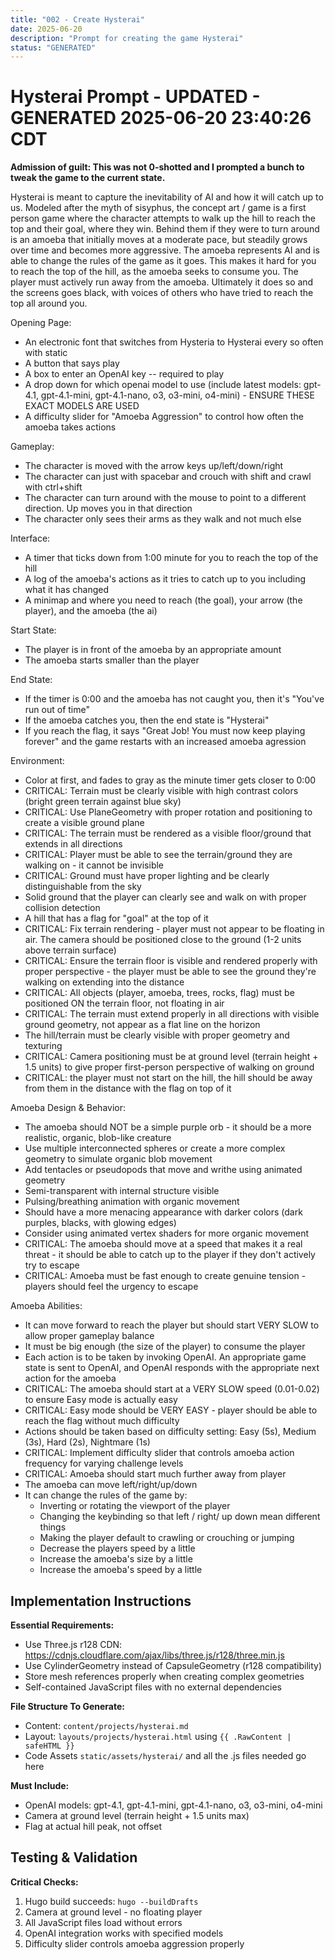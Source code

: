 ```yaml
---
title: "002 - Create Hysterai"
date: 2025-06-20
description: "Prompt for creating the game Hysterai"
status: "GENERATED"
---
```


# Hysterai Prompt - UPDATED - GENERATED 2025-06-20 23:40:26 CDT

**Admission of guilt: This was not 0-shotted and I prompted a bunch to tweak the game to the current state.**

Hysterai is meant to capture the inevitability of AI and how it will catch up to us. Modeled after the myth of sisyphus, the concept art / game is a first person game where the character attempts to walk up the hill to reach the top and their goal, where they win. Behind them if they were to turn around is an amoeba that initially moves at a moderate pace, but steadily grows over time and becomes more aggressive. The amoeba represents AI and is able to change the rules of the game as it goes. This makes it hard for you to reach the top of the hill, as the amoeba seeks to consume you. The player must actively run away from the amoeba. Ultimately it does so and the screens goes black, with voices of others who have tried to reach the top all around you. 

Opening Page:
- An electronic font that switches from Hysteria to Hysterai every so often with static
- A button that says play
- A box to enter an OpenAI key -- required to play
- A drop down for which openai model to use (include latest models: gpt-4.1, gpt-4.1-mini, gpt-4.1-nano, o3, o3-mini, o4-mini) - ENSURE THESE EXACT MODELS ARE USED
- A difficulty slider for "Amoeba Aggression" to control how often the amoeba takes actions

Gameplay:
- The character is moved with the arrow keys up/left/down/right
- The character can just with spacebar and crouch with shift and crawl with ctrl+shift
- The character can turn around with the mouse to point to a different direction. Up moves you in that direction
- The character only sees their arms as they walk and not much else

Interface:
- A timer that ticks down from 1:00 minute for you to reach the top of the hill
- A log of the amoeba's actions as it tries to catch up to you including what it has changed
- A minimap and where you need to reach (the goal), your arrow (the player), and the amoeba (the ai)

Start State:
- The player is in front of the amoeba by an appropriate amount
- The amoeba starts smaller than the player

End State:
- If the timer is 0:00 and the amoeba has not caught you, then it's "You've run out of time"
- If the amoeba catches you, then the end state is "Hysterai"
- If you reach the flag, it says "Great Job! You must now keep playing forever" and the game restarts with an increased amoeba agression

Environment:
- Color at first, and fades to gray as the minute timer gets closer to 0:00
- CRITICAL: Terrain must be clearly visible with high contrast colors (bright green terrain against blue sky)
- CRITICAL: Use PlaneGeometry with proper rotation and positioning to create a visible ground plane
- CRITICAL: The terrain must be rendered as a visible floor/ground that extends in all directions
- CRITICAL: Player must be able to see the terrain/ground they are walking on - it cannot be invisible
- CRITICAL: Ground must have proper lighting and be clearly distinguishable from the sky
- Solid ground that the player can clearly see and walk on with proper collision detection
- A hill that has a flag for "goal" at the top of it
- CRITICAL: Fix terrain rendering - player must not appear to be floating in air. The camera should be positioned close to the ground (1-2 units above terrain surface)
- CRITICAL: Ensure the terrain floor is visible and rendered properly with proper perspective - the player must be able to see the ground they're walking on extending into the distance
- CRITICAL: All objects (player, amoeba, trees, rocks, flag) must be positioned ON the terrain floor, not floating in air
- CRITICAL: The terrain must extend properly in all directions with visible ground geometry, not appear as a flat line on the horizon
- The hill/terrain must be clearly visible with proper geometry and texturing
- CRITICAL: Camera positioning must be at ground level (terrain height + 1.5 units) to give proper first-person perspective of walking on ground
- CRITICAL: the player must not start on the hill, the hill should be away from them in the distance with the flag on top of it

Amoeba Design & Behavior:
- The amoeba should NOT be a simple purple orb - it should be a more realistic, organic, blob-like creature
- Use multiple interconnected spheres or create a more complex geometry to simulate organic blob movement
- Add tentacles or pseudopods that move and writhe using animated geometry
- Semi-transparent with internal structure visible
- Pulsing/breathing animation with organic movement
- Should have a more menacing appearance with darker colors (dark purples, blacks, with glowing edges)
- Consider using animated vertex shaders for more organic movement
- CRITICAL: The amoeba should move at a speed that makes it a real threat - it should be able to catch up to the player if they don't actively try to escape
- CRITICAL: Amoeba must be fast enough to create genuine tension - players should feel the urgency to escape

Amoeba Abilities:
- It can move forward to reach the player but should start VERY SLOW to allow proper gameplay balance
- It must be big enough (the size of the player) to consume the player
- Each action is to be taken by invoking OpenAI. An appropriate game state is sent to OpenAI, and OpenAI responds with the appropriate next action for the amoeba
- CRITICAL: The amoeba should start at a VERY SLOW speed (0.01-0.02) to ensure Easy mode is actually easy
- CRITICAL: Easy mode should be VERY EASY - player should be able to reach the flag without much difficulty
- Actions should be taken based on difficulty setting: Easy (5s), Medium (3s), Hard (2s), Nightmare (1s)
- CRITICAL: Implement difficulty slider that controls amoeba action frequency for varying challenge levels
- CRITICAL: Amoeba should start much further away from player 
- The amoeba can move left/right/up/down
- It can change the rules of the game by:
    - Inverting or rotating the viewport of the player
    - Changing the keybinding so that left / right/ up down mean different things
    - Making the player default to crawling or crouching or jumping
    - Decrease the players speed by a little
    - Increase the amoeba's size by a little
    - Increase the amoeba's speed by a little 

## Implementation Instructions

**Essential Requirements:**
- Use Three.js r128 CDN: https://cdnjs.cloudflare.com/ajax/libs/three.js/r128/three.min.js
- Use CylinderGeometry instead of CapsuleGeometry (r128 compatibility)
- Store mesh references properly when creating complex geometries
- Self-contained JavaScript files with no external dependencies

**File Structure To Generate:**
- Content: `content/projects/hysterai.md`
- Layout: `layouts/projects/hysterai.html` using `{{ .RawContent | safeHTML }}`
- Code Assets `static/assets/hysterai/` and all the .js files needed go here

**Must Include:**
- OpenAI models: gpt-4.1, gpt-4.1-mini, gpt-4.1-nano, o3, o3-mini, o4-mini
- Camera at ground level (terrain height + 1.5 units max)
- Flag at actual hill peak, not offset

## Testing & Validation

**Critical Checks:**
1. Hugo build succeeds: `hugo --buildDrafts`
2. Camera at ground level - no floating player
3. All JavaScript files load without errors
4. OpenAI integration works with specified models
5. Difficulty slider controls amoeba aggression properly 